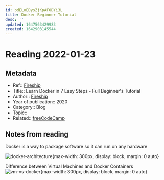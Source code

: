 ```yaml
---
id: bdELoEDysZjKpAFODYi3L
title: Docker Beginner Tutorial
desc: ''
updated: 1647563429983
created: 1642903145544
---
```

# Reading 2022-01-23

## Metadata

- Ref:: [Fireship](https://www.youtube.com/watch?v=gAkwW2tuIqE)
- Title:: Learn Docker in 7 Easy Steps - Full Beginner's Tutorial
- Author:: [Fireship](https://www.youtube.com/channel/UCsBjURrPoezykLs9EqgamOA)
- Year of publication:: 2020
- Category:: Blog
- Topic:: 
- Related:: [freeCodeCamp](https://www.freecodecamp.org/news/what-is-docker-used-for-a-docker-container-tutorial-for-beginners/)

## Notes from reading

Docker is a way to package software so it can run on any hardware

![docker-architecture](https://docs.docker.com/engine/images/architecture.svg){max-width: 300px, display: block, margin: 0 auto}

Difference between Virtual Machines and Docker Containers
![vm-vs-docker](https://www.freecodecamp.org/news/content/images/2020/11/image-166.png){max-width: 300px, display: block, margin: 0 auto}
